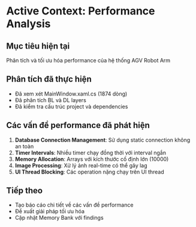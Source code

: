 # Active Context: Performance Analysis

## Mục tiêu hiện tại
Phân tích và tối ưu hóa performance của hệ thống AGV Robot Arm

## Phân tích đã thực hiện
- Đã xem xét MainWindow.xaml.cs (1874 dòng)
- Đã phân tích BL và DL layers
- Đã kiểm tra cấu trúc project và dependencies

## Các vấn đề performance đã phát hiện
1. **Database Connection Management**: Sử dụng static connection không an toàn
2. **Timer Intervals**: Nhiều timer chạy đồng thời với interval ngắn
3. **Memory Allocation**: Arrays với kích thước cố định lớn (10000)
4. **Image Processing**: Xử lý ảnh real-time có thể gây lag
5. **UI Thread Blocking**: Các operation nặng chạy trên UI thread

## Tiếp theo
- Tạo báo cáo chi tiết về các vấn đề performance
- Đề xuất giải pháp tối ưu hóa
- Cập nhật Memory Bank với findings 